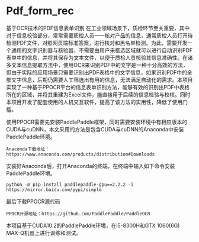 # Pdf_form_rec
基于OCR技术的PDF信息表单识别
在工业领域场景下，质检环节至关重要，其中对于信息校验部分，常常需要质检人员一一核对产品的信息，通常质检人员打开待检测PDF文件，对照网页端标准答案，进行核对和黑名单检测。为此，需要开发一个通用的文字识别器与核验器，不需要由用户来框选区域就可以进行自动识别PDF表单中的信息，并将其保存为文本文件，以便于质检人员核验其信息准确性。在诸多文本信息提取方法中，使用OCR来识别PDF中的文字是一种十分高效的方法，但由于实际的应用场景只需要识别出PDF表格中的文字信息，如果识别PDF中的全部文字信息，后期仍需要人工筛选出有用的信息，无法满足自动化的需求。本项目实现了一种基于PPOCR平台的信息表单识别方法，能够有效的识别出PDF中表格所在的区域，并将其重建为Excel文件，能直接用于后续的信息检验与校核。同时本项目开发了配套使用的人机交互软件，提高了该方法的实用性，降低了使用门槛。

使用PPOCR需要先安装PaddlePaddle框架，同时需要安装环境中有相应版本的CUDA与cuDNN，本文采用的方法是包含CUDA与cuDNN的Anaconda中安装PaddlePaddle环境。

    Anaconda下载地址：https://www.anaconda.com/products/distribution#Downloads

安装好Anaconda后，打开Anaconda的终端，在终端中输入如下命令安装PaddlePaddle环境。

    python -m pip install paddlepaddle-gpu==2.2.2 -i https://mirror.baidu.com/pypi/simple

最后下载PPOCR源代码

    PPOCR开源地址：https://github.com/PaddlePaddle/PaddleOCR

本项目基于CUDA10.2的PaddlePaddle环境，在i5-8300H和GTX 1060(6G) MAX-Q机器上进行训练和测试。
